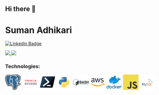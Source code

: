 ## Hi there 👋
# Suman Adhikari
[![Linkedin Badge](https://img.shields.io/badge/Suman%20Adhikari-0077B5?style=for-the-badge&logo=linkedin&logoColor=white)](https://www.linkedin.com/in/dralmostright/)

<p align="justify">
  <a href="https://github.com/dralmostright/dralmostright">
    <img
      height="150"
      src="https://github-readme-stats.vercel.app/api?username=dralmostright&count_private=true&show_icons=true&custom_title=Github%20Status&show=issues&theme=radical"
    />
  </a>
   <a href="https://github.com/dralmostright/dralmostright">
    <img
      height="150"
      src="https://github-readme-stats.vercel.app/api/top-langs/?username=dralmostright&layout=compact&theme=radical" />
  </a>
</p>

### Technologies:

<kbd><img height="50" src="https://raw.githubusercontent.com/github/explore/refs/heads/main/topics/postgresql/postgresql.png"> </kbd> 
<kbd><img height="50" src="https://raw.githubusercontent.com/github/explore/refs/heads/main/topics/oracle-database/oracle-database.png"></kbd>
<kbd><img height="50" src="https://raw.githubusercontent.com/github/explore/refs/heads/main/topics/powershell/powershell.png"></kbd>
<kbd><img height="50" src="https://raw.githubusercontent.com/github/explore/refs/heads/main/topics/python/python.png"></kbd>
<kbd><img height="50" src="https://raw.githubusercontent.com/github/explore/refs/heads/main/topics/bash/bash.png"></kbd>
<kbd><img height="50" src="https://raw.githubusercontent.com/github/explore/refs/heads/main/topics/aws/aws.png"></kbd>
<kbd><img height="50" src="https://raw.githubusercontent.com/github/explore/refs/heads/main/topics/docker/docker.png"></kbd>
<kbd><img height="50" src="https://raw.githubusercontent.com/github/explore/refs/heads/main/topics/javascript/javascript.png"></kbd>
<kbd><img height="50" src="https://raw.githubusercontent.com/github/explore/refs/heads/main/topics/mysql/mysql.png"></kbd>

<!--
**dralmostright/dralmostright** is a ✨ _special_ ✨ repository because its `README.md` (this file) appears on your GitHub profile.

https://github.com/github/explore/tree/main/topics/iot
<code><img height="20" src="https://raw.githubusercontent.com/github/explore/80688e429a7d4ef2fca1e82350fe8e3517d3494d/topics/javascript/javascript.png"></code>
<code><img height="20" src="https://raw.githubusercontent.com/github/explore/80688e429a7d4ef2fca1e82350fe8e3517d3494d/topics/react/react.png"></code>
<code><img height="20" src="https://raw.githubusercontent.com/github/explore/80688e429a7d4ef2fca1e82350fe8e3517d3494d/topics/nodejs/nodejs.png"></code> 
<code><img height="25" src="https://raw.githubusercontent.com/github/explore/80688e429a7d4ef2fca1e82350fe8e3517d3494d/topics/html/html.png"></code> 
<code><img height="25" src="https://raw.githubusercontent.com/github/explore/80688e429a7d4ef2fca1e82350fe8e3517d3494d/topics/css/css.png"></code>
<code><img height="20" src="https://raw.githubusercontent.com/github/explore/80688e429a7d4ef2fca1e82350fe8e3517d3494d/topics/bootstrap/bootstrap.png"></code>

Here are some ideas to get you started:

- 🔭 I’m currently working on ...
- 🌱 I’m currently learning ...
- 👯 I’m looking to collaborate on ...
- 🤔 I’m looking for help with ...
- 💬 Ask me about ...
- 📫 How to reach me: ...
- 😄 Pronouns: ...
- ⚡ Fun fact: ...
-->
